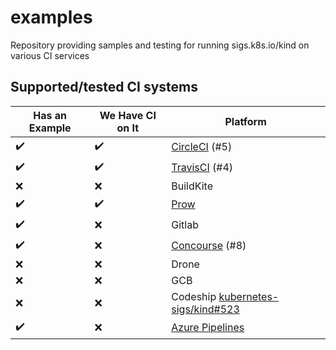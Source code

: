 # examples

Repository providing samples and testing for running sigs.k8s.io/kind on various CI services

## Supported/tested CI systems

| Has an Example | We Have CI on It | Platform |
|---|---|---|
| :heavy_check_mark:| :heavy_check_mark: | [CircleCI](.circleci) (#5)|
| :heavy_check_mark: | :heavy_check_mark: | [TravisCI](.travis.yml) (#4) |
| :x: | :x: |  BuildKite |
| :heavy_check_mark: | :heavy_check_mark: |[Prow](https://github.com/kubernetes/test-infra/tree/master/config/jobs/kubernetes-sigs/kind) |
| :heavy_check_mark: | :x: | Gitlab |
| :heavy_check_mark: | :x: | [Concourse](concourse.md) (#8) |
| :x: | :x: | Drone |
| :x: | :x: | GCB |
| :x: | :x: | Codeship [kubernetes-sigs/kind#523](https://github.com/kubernetes-sigs/kind/issues/523)
| :heavy_check_mark: | :x: | [Azure Pipelines](azure-pipelines.yml) |
